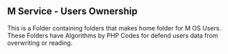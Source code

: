 M Service - Users Ownership
---------------------------
This is a Folder containing folders that makes home folder for M OS Users. These Folders have Algorithms by PHP Codes for defend users data from overwriting or reading.